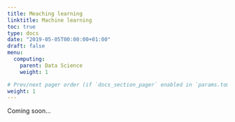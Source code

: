```yaml
---
title: Meaching learning
linktitle: Machine learning
toc: true
type: docs
date: "2019-05-05T00:00:00+01:00"
draft: false
menu:
  computing:
    parent: Data Science
    weight: 1

# Prev/next pager order (if `docs_section_pager` enabled in `params.toml`)
weight: 1
---
```


Coming soon...